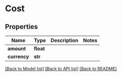 # Cost


## Properties

Name | Type | Description | Notes
------------ | ------------- | ------------- | -------------
**amount** | **float** |  | 
**currency** | **str** |  | 

[[Back to Model list]](../#documentation-for-models) [[Back to API list]](../#documentation-for-api-endpoints) [[Back to README]](../)


